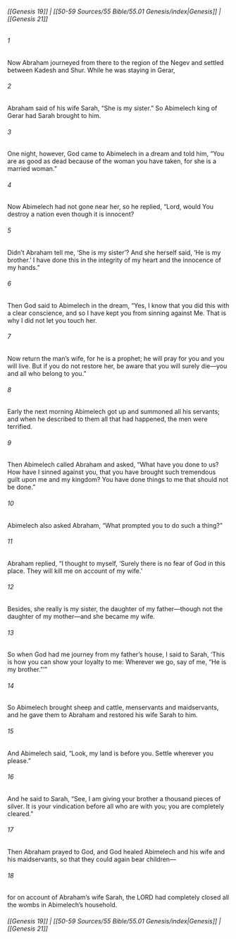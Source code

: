 
###### [[Genesis 19]] | [[50-59 Sources/55 Bible/55.01 Genesis/index|Genesis]] | [[Genesis 21]]

###### 1
Now Abraham journeyed from there to the region of the Negev and settled between Kadesh and Shur. While he was staying in Gerar,
###### 2
Abraham said of his wife Sarah, “She is my sister.” So Abimelech king of Gerar had Sarah brought to him.
###### 3
One night, however, God came to Abimelech in a dream and told him, “You are as good as dead because of the woman you have taken, for she is a married woman.”
###### 4
Now Abimelech had not gone near her, so he replied, “Lord, would You destroy a nation even though it is innocent?
###### 5
Didn’t Abraham tell me, ‘She is my sister’? And she herself said, ‘He is my brother.’ I have done this in the integrity of my heart and the innocence of my hands.”
###### 6
Then God said to Abimelech in the dream, “Yes, I know that you did this with a clear conscience, and so I have kept you from sinning against Me. That is why I did not let you touch her.
###### 7
Now return the man’s wife, for he is a prophet; he will pray for you and you will live. But if you do not restore her, be aware that you will surely die—you and all who belong to you.”
###### 8
Early the next morning Abimelech got up and summoned all his servants; and when he described to them all that had happened, the men were terrified.
###### 9
Then Abimelech called Abraham and asked, “What have you done to us? How have I sinned against you, that you have brought such tremendous guilt upon me and my kingdom? You have done things to me that should not be done.”
###### 10
Abimelech also asked Abraham, “What prompted you to do such a thing?”
###### 11
Abraham replied, “I thought to myself, ‘Surely there is no fear of God in this place. They will kill me on account of my wife.’
###### 12
Besides, she really is my sister, the daughter of my father—though not the daughter of my mother—and she became my wife.
###### 13
So when God had me journey from my father’s house, I said to Sarah, ‘This is how you can show your loyalty to me: Wherever we go, say of me, “He is my brother.”’”
###### 14
So Abimelech brought sheep and cattle, menservants and maidservants, and he gave them to Abraham and restored his wife Sarah to him.
###### 15
And Abimelech said, “Look, my land is before you. Settle wherever you please.”
###### 16
And he said to Sarah, “See, I am giving your brother a thousand pieces of silver. It is your vindication before all who are with you; you are completely cleared.”
###### 17
Then Abraham prayed to God, and God healed Abimelech and his wife and his maidservants, so that they could again bear children—
###### 18
for on account of Abraham’s wife Sarah, the LORD had completely closed all the wombs in Abimelech’s household.

###### [[Genesis 19]] | [[50-59 Sources/55 Bible/55.01 Genesis/index|Genesis]] | [[Genesis 21]]
